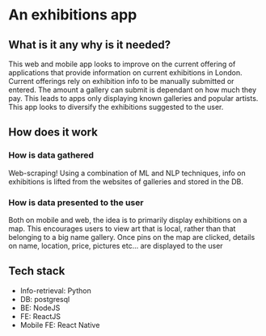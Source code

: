 <h1>An exhibitions app</h1>
<h2>What is it any why is it needed?</h2>
<p>This web and mobile app looks to improve on the current offering of applications that provide information on current exhibitions in London. Current offerings rely on exhibition info to be manually submitted or entered. The amount a gallery can submit is dependant on how much they pay. This leads to apps only displaying known galleries and popular artists. This app looks to diversify the exhibitions suggested to the user.</p>
<h2>How does it work</h2>
<h3>How is data gathered</h3>
<p>Web-scraping! Using a combination of ML and NLP techniques, info on exhibitions is lifted from the websites of galleries and stored in the DB.</p>
<h3>How is data presented to the user</h3>
<p>Both on mobile and web, the idea is to primarily display exhibitions on a map. This encourages users to view art that is local, rather than that belonging to a big name gallery. 
Once pins on the map are clicked, details on name, location, price, pictures etc... are displayed to the user</p>
<h2>Tech stack</h2>
<ul>
  <li>Info-retrieval: Python</li>
  <li>DB: postgresql</li>
  <li>BE: NodeJS</li>
  <li>FE: ReactJS</li>
  <li>Mobile FE: React Native</li>
</ul>
